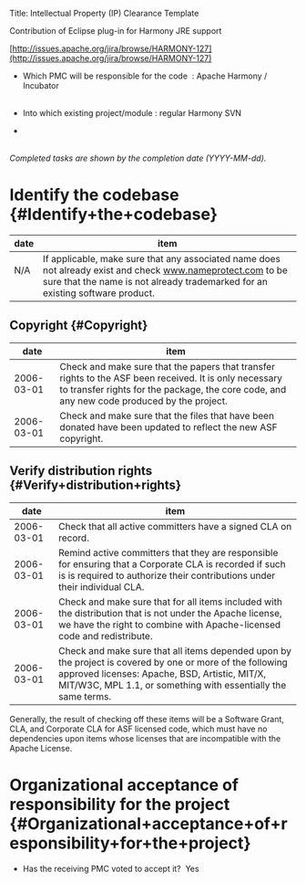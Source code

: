Title: Intellectual Property (IP) Clearance Template
<link href="http://purl.org/DC/elements/1.0/" rel="schema.DC"></link>

Contribution of Eclipse plug-in for Harmony JRE support


 [http://issues.apache.org/jira/browse/HARMONY-127](http://issues.apache.org/jira/browse/HARMONY-127) 



- Which PMC will be responsible for the code  : Apache Harmony / Incubator<br></br>


- Into which existing project/module : regular Harmony SVN

- <br></br>

 _Completed tasks are shown by the completion date (YYYY-MM-dd)._ 


# Identify the codebase {#Identify+the+codebase}

| date | item |
|-------|-------|
| N/A<br></br> | If applicable, make sure that any associated name does not already exist and check www.nameprotect.com to be sure that the name is not already trademarked for an existing software product. |

## Copyright {#Copyright}

| date | item |
|-------|-------|
| 2006-03-01 | Check and make sure that the papers that transfer rights to the ASF been received. It is only necessary to transfer rights for the package, the core code, and any new code produced by the project. |
| 2006-03-01 | Check and make sure that the files that have been donated have been updated to reflect the new ASF copyright. |

## Verify distribution rights {#Verify+distribution+rights}

| date | item |
|-------|-------|
| 2006-03-01 | Check that all active committers have a signed CLA on record. |
| 2006-03-01 | Remind active committers that they are responsible for ensuring that a Corporate CLA is recorded if such is is required to authorize their contributions under their individual CLA. |
| 2006-03-01 | Check and make sure that for all items included with the distribution that is not under the Apache license, we have the right to combine with Apache-licensed code and redistribute. |
| 2006-03-01 | Check and make sure that all items depended upon by the project is covered by one or more of the following approved licenses: Apache, BSD, Artistic, MIT/X, MIT/W3C, MPL 1.1, or something with essentially the same terms. |

Generally, the result of checking off these items will be a Software Grant, CLA, and Corporate CLA for ASF licensed code, which must have no dependencies upon items whose licenses that are incompatible with the Apache License.


# Organizational acceptance of responsibility for the project {#Organizational+acceptance+of+responsibility+for+the+project}


- Has the receiving PMC voted to accept it?  Yes
<br></br><u><br></br></u><br></br>